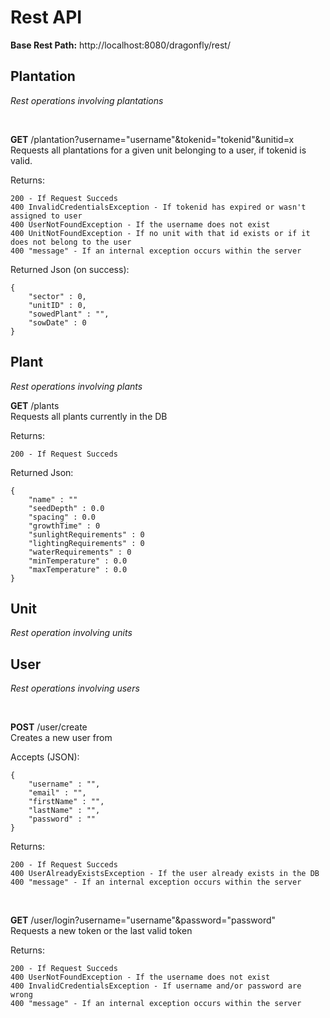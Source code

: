 # Rest API

**Base Rest Path:** http://localhost:8080/dragonfly/rest/ 

## Plantation
*Rest operations involving plantations*

<br>

**GET** /plantation?username="username"&tokenid="tokenid"&unitid=x <br>
Requests all plantations for a given unit belonging to a user, if tokenid is valid.

Returns:
```
200 - If Request Succeds 
400 InvalidCredentialsException - If tokenid has expired or wasn't assigned to user
400 UserNotFoundException - If the username does not exist 
400 UnitNotFoundException - If no unit with that id exists or if it does not belong to the user
400 "message" - If an internal exception occurs within the server
```

Returned Json (on success): 
```
{
    "sector" : 0,
    "unitID" : 0,
    "sowedPlant" : "",
    "sowDate" : 0
}
```

## Plant
*Rest operations involving plants*

**GET** /plants <br>
Requests all plants currently in the DB

Returns:
```
200 - If Request Succeds 
```

Returned Json: 
```
{
    "name" : ""
    "seedDepth" : 0.0
    "spacing" : 0.0
    "growthTime" : 0
    "sunlightRequirements" : 0
    "lightingRequirements" : 0
    "waterRequirements" : 0
    "minTemperature" : 0.0
    "maxTemperature" : 0.0
}
```

## Unit
*Rest operation involving units*

## User
*Rest operations involving users*

<br>

**POST** /user/create <br>
Creates a new user from 

Accepts (JSON):
```
{
    "username" : "",
    "email" : "",
    "firstName" : "",
    "lastName" : "",
    "password" : ""
}
```

Returns:
```
200 - If Request Succeds 
400 UserAlreadyExistsException - If the user already exists in the DB 
400 "message" - If an internal exception occurs within the server
```

<br>

**GET** /user/login?username="username"&password="password" <br>
Requests a new token or the last valid token


Returns:
```
200 - If Request Succeds
400 UserNotFoundException - If the username does not exist 
400 InvalidCredentialsException - If username and/or password are wrong 
400 "message" - If an internal exception occurs within the server
```